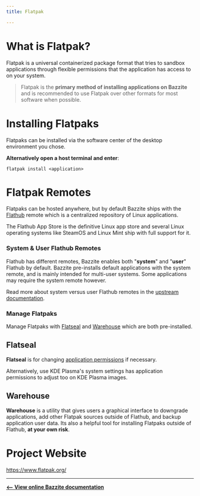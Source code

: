 ```yaml
---
title: Flatpak

---
```


# What is Flatpak?

Flatpak is a universal containerized package format that tries to sandbox applications through flexible permissions that the application has access to on your system.  

> Flatpak is the **primary method of installing applications on Bazzite** and is recommended to use Flatpak over other formats for most software when possible.

# Installing Flatpaks

Flatpaks can be installed via the software center of the desktop environment you chose.

**Alternatively open a host terminal and enter**:
```
flatpak install <application>
```

# Flatpak Remotes

Flatpaks can be hosted anywhere, but by default Bazzite ships with the [Flathub](https://flathub.org/) remote which is a centralized repository of Linux applications.

The Flathub App Store is the definitive Linux app store and several Linux operating systems like SteamOS and Linux Mint ship with full support for it.

### System & User Flathub Remotes

Flathub has different remotes, Bazzite enables both "**system**" and "**user**" Flathub by default.  Bazzite pre-installs default applications with the system remote, and is mainly intended for multi-user systems.  Some applications may require the system remote however.

Read more about system versus user Flathub remotes in the [upstream documentation](https://docs.flathub.org/docs/for-users/user-vs-system-install/).

### Manage Flatpaks

Manage Flatpaks with [Flatseal](https://github.com/tchx84/Flatseal) and [Warehouse](https://github.com/flattool/warehouse) which are both pre-installed.

## Flatseal

**Flatseal** is for changing [application permissions](https://github.com/tchx84/Flatseal/blob/92e675e5ad2129f2aabf324261570eef442494f6/DOCUMENTATION.md) if necessary.

Alternatively, use KDE Plasma's system settings has application permissions to adjust too on KDE Plasma images.

## Warehouse

**Warehouse** is a utility that gives users a graphical interface to downgrade applications, add other Flatpak sources outside of Flathub, and backup application user data.  Its also a helpful tool for installing Flatpaks outside of Flathub, **at your own risk**.


# Project Website

https://www.flatpak.org/

<hr>


[**<-- View online Bazzite documentation**](https://universal-blue.discourse.group/docs?topic=2636)